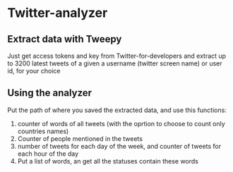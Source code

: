 # Twitter-analyzer

## Extract data with Tweepy
Just get access tokens and key from Twitter-for-developers and extract up to 3200 latest tweets of a given a username (twitter screen name) or user id, for your choice 

## Using the analyzer
Put the path of where you saved the extracted data, and use this functions:

1. counter of words of all tweets (with the oprtion to choose to count only countries names) 
2. Counter of people mentioned in the tweets
3. number of tweets for each day of the week, and counter of tweets for each hour of the day
4. Put a list of words, an get all the statuses contain these words
